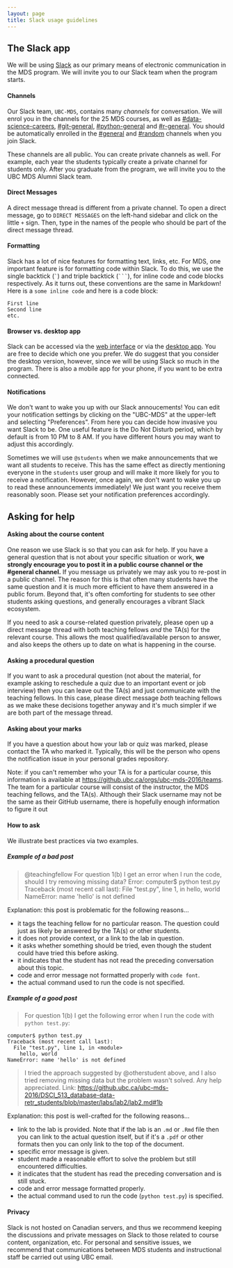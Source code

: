 ```yaml
---
layout: page
title: Slack usage guidelines
---
```


## The Slack app

We will be using [Slack](www.slack.com) as our primary means of electronic communication in the MDS program. We will invite you to our Slack team when the program starts.

#### Channels

Our Slack team, `UBC-MDS`, contains many _channels_ for conversation. We will enrol you in the channels for the 25 MDS courses, as well as [#data-science-careers](https://ubc-mds.slack.com/messages/data-science-careers/details/), [#git-general](https://ubc-mds.slack.com/messages/git-general/details/), [#python-general](https://ubc-mds.slack.com/messages/python-general/details/) and [#r-general](https://ubc-mds.slack.com/messages/r-general/details/). You should be automatically enrolled in the [#general](https://ubc-mds.slack.com/messages/general/details/) and [#random](https://ubc-mds.slack.com/messages/random/details/) channels when you join Slack.

These channels are all public. You can create private channels as well. For example, each year the students
typically create a private channel for students only. After you graduate from the program, we will invite you to the UBC MDS Alumni Slack team.

#### Direct Messages

A direct message thread is different from a private channel. To open a direct message, go to `DIRECT MESSAGES` on the left-hand sidebar and click on the little `+` sign. Then, type in the names of the people who should be part of the direct message thread.


#### Formatting

Slack has a lot of nice features for formatting text, links, etc. For MDS, one important feature is for formatting code within Slack.
To do this, we use the single backtick (`` ` ``) and triple backtick (```` ``` ````), for inline code and code blocks respectively. As it
turns out, these conventions are the same in Markdown! Here is a `some inline code` and here is a code block:

```
First line
Second line
etc.
```

#### Browser vs. desktop app
Slack can be accessed via the [web interface](https://ubc-mds.slack.com) or via the [desktop app](https://slack.com/downloads/). You are free to decide which one you prefer. We do suggest that you consider the desktop version, however, since we will be using Slack so much in the program. There is also a mobile app for your phone, if you want to be extra connected.

#### Notifications
We don't want to wake you up with our Slack annoucements! You can edit your notification settings by clicking on the "UBC-MDS" at the upper-left and selecting "Preferences". From here you can decide how invasive you want Slack to be. One useful feature is the Do Not Disturb period, which by default is from 10 PM to 8 AM. If you have different hours you may want to adjust this accordingly.

Sometimes we will use `@students` when we make announcements that we want all students to receive. This has the same effect as directly mentioning everyone in the `students` user group and will make it more likely for you to receive a notification. However, once again, we don't want to wake you up to read these announcements immediately! We just want you receive them reasonably soon. Please set your notification preferences accordingly.

## Asking for help

#### Asking about the course content

One reason we use Slack is so that you can ask for help. If you have a general question that is not about your specific situation or work, **we strongly encourage you to post it in a public course channel or the #general channel.** If you message us privately we may ask you to re-post in a public channel.
The reason for this is that often many students have the same question and it is much more efficient to have them answered in a public forum. Beyond that, it's often comforting for students to see other students asking questions,
and generally encourages a vibrant Slack ecosystem.

If you need to ask a course-related question privately, please open up a direct message thread with both teaching fellows _and_ the TA(s) for the relevant course. This allows the most qualified/available person to answer, and also
keeps the others up to date on what is happening in the course.

#### Asking a procedural question

If you want to ask a procedural question (not about the material, for example asking to reschedule a quiz due to an important event or job interview) then you can leave out the TA(s) and just communicate with the teaching fellows. In this case, please direct message _both_ teaching fellows as we make these decisions together anyway and it's much simpler if we are both part of the message thread.

#### Asking about your marks

If you have a question about how your lab or quiz was marked, please contact the TA who marked it. Typically, this will be the person who opens the notification issue in your personal grades repository.

Note: if you can't remember who your TA is for a particular course, this information is available at https://github.ubc.ca/orgs/ubc-mds-2016/teams. The team for a particular course will consist of the instructor, the MDS teaching fellows, and the TA(s). Although their Slack username may not be the same as their GitHub username, there is hopefully enough information to figure it out

#### How to ask

We illustrate best practices via two examples.

##### Example of a bad post

> @teachingfellow For question 1(b) I get an error when I run the code, should I try removing missing data? Error: computer$ python test.py
Traceback (most recent call last):
  File "test.py", line 1, in <module>
    hello, world
NameError: name 'hello' is not defined

Explanation: this post is problematic for the following reasons...

- it tags the teaching fellow for no particular reason. The question could just as likely be answered by the TA(s) or other students.
- it does not provide context, or a link to the lab in question.
- it asks whether something should be tried, even though the student could have tried this before asking.
- it indicates that the student has not read the preceding conversation about this topic.
- code and error message not formatted properly with `code font`.
- the actual command used to run the code is not specified.

##### Example of a good post

> For question 1(b) I get the following error when I run the code with `python test.py`:
```
computer$ python test.py
Traceback (most recent call last):
  File "test.py", line 1, in <module>
    hello, world
NameError: name 'hello' is not defined
```
> I tried the approach suggested by @otherstudent above, and I also tried removing missing data but the problem wasn't solved. Any help appreciated. Link: https://github.ubc.ca/ubc-mds-2016/DSCI_513_database-data-retr_students/blob/master/labs/lab2/lab2.md#1b

Explanation: this post is well-crafted for the following reasons...

- link to the lab is provided. Note that if the lab is an `.md` or `.Rmd` file then you can link to the actual question itself, but if it's a `.pdf` or other formats then you can only link to the top of the document.
- specific error message is given.
- student made a reasonable effort to solve the problem but still encountered difficulties.
- it indicates that the student has read the preceding conversation and is still stuck.
- code and error message formatted properly.
- the actual command used to run the code (`python test.py`) is specified.

#### Privacy

Slack is not hosted on Canadian servers, and thus we recommend keeping the discussions and private messages on Slack to those related to course content, organization, etc. For personal and sensitive issues, we recommend that communications between MDS students and instructional staff be carried out using UBC email.
